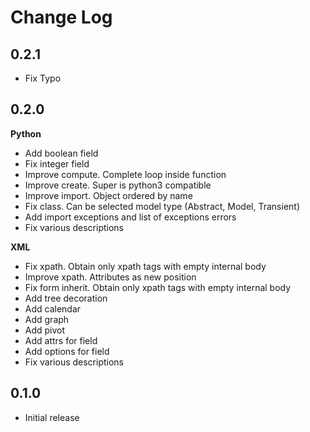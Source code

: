 # Change Log

## 0.2.1

- Fix Typo

## 0.2.0

**Python**

- Add boolean field
- Fix integer field
- Improve compute. Complete loop inside function
- Improve create. Super is python3 compatible
- Improve import. Object ordered by name
- Fix class. Can be selected model type (Abstract, Model, Transient)
- Add import exceptions and list of exceptions errors
- Fix various descriptions

**XML**

- Fix xpath. Obtain only xpath tags with empty internal body
- Improve xpath. Attributes as new position
- Fix form inherit. Obtain only xpath tags with empty internal body
- Add tree decoration
- Add calendar
- Add graph
- Add pivot
- Add attrs for field
- Add options for field
- Fix various descriptions

## 0.1.0

- Initial release
